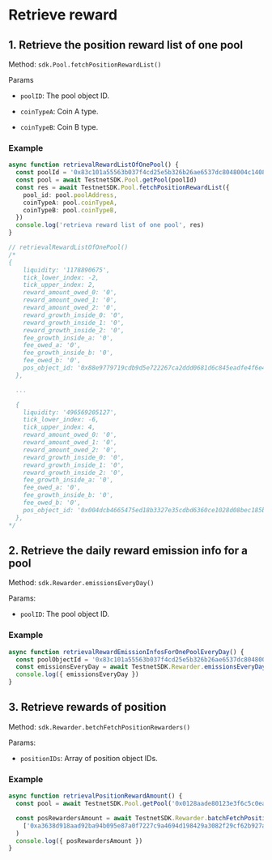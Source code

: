# Retrieve reward

## 1. Retrieve the position reward list of one pool

Method: `sdk.Pool.fetchPositionRewardList()`

Params

- `poolID`: The pool object ID.

- `coinTypeA`: Coin A type.

- `coinTypeB`: Coin B type.

### Example

```typescript
async function retrievalRewardListOfOnePool() {
  const poolId = '0x83c101a55563b037f4cd25e5b326b26ae6537dc8048004c1408079f7578dd160'
  const pool = await TestnetSDK.Pool.getPool(poolId)
  const res = await TestnetSDK.Pool.fetchPositionRewardList({
    pool_id: pool.poolAddress,
    coinTypeA: pool.coinTypeA,
    coinTypeB: pool.coinTypeB,
  })
  console.log('retrieva reward list of one pool', res)
}

// retrievalRewardListOfOnePool()
/*
{
    liquidity: '1178890675',
    tick_lower_index: -2,
    tick_upper_index: 2,
    reward_amount_owed_0: '0',
    reward_amount_owed_1: '0',
    reward_amount_owed_2: '0',
    reward_growth_inside_0: '0',
    reward_growth_inside_1: '0',
    reward_growth_inside_2: '0',
    fee_growth_inside_a: '0',
    fee_owed_a: '0',
    fee_growth_inside_b: '0',
    fee_owed_b: '0',
    pos_object_id: '0x88e9779719cdb9d5e722267ca2ddd0681d6c845eadfe4f6e46f9e456b26ad15e'
  },

  ...

  {
    liquidity: '496569205127',
    tick_lower_index: -6,
    tick_upper_index: 4,
    reward_amount_owed_0: '0',
    reward_amount_owed_1: '0',
    reward_amount_owed_2: '0',
    reward_growth_inside_0: '0',
    reward_growth_inside_1: '0',
    reward_growth_inside_2: '0',
    fee_growth_inside_a: '0',
    fee_owed_a: '0',
    fee_growth_inside_b: '0',
    fee_owed_b: '0',
    pos_object_id: '0x004dcb4665475ed18b3327e35cdbd6360ce1028d08bec185bafdbfb57d2ef085'
  },
*/
```

## 2. Retrieve the daily reward emission info for a pool

Method: `sdk.Rewarder.emissionsEveryDay()`

Params:

- `poolID`: The pool object ID.

### Example

```typescript
async function retrievalRewardEmissionInfosForOnePoolEveryDay() {
  const poolObjectId = '0x83c101a55563b037f4cd25e5b326b26ae6537dc8048004c1408079f7578dd160'
  const emissionsEveryDay = await TestnetSDK.Rewarder.emissionsEveryDay(poolObjectId)
  console.log({ emissionsEveryDay })
}
```

## 3. Retrieve rewards of position

Method: `sdk.Rewarder.betchFetchPositionRewarders()`

Params:

- `positionIDs`: Array of position object IDs.

### Example

```typescript
async function retrievalPositionRewardAmount() {
  const pool = await TestnetSDK.Pool.getPool('0x0128aade80123e3f6c5c0eac1a2dee2512bbdc92c9c1b386b0fd66e6cddfaa72')

  const posRewardersAmount = await TestnetSDK.Rewarder.batchFetchPositionRewarders(
    ['0xa3638d918aad92ba94b095e87a0f7227c9a4694d198429a3082f29cf62b927a9']
  )
  console.log({ posRewardersAmount })
}

```
